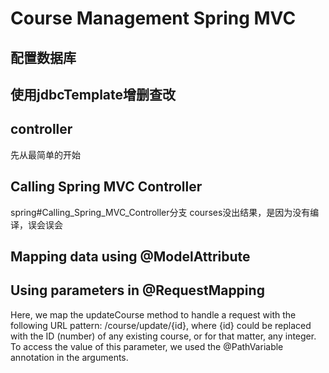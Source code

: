 # Course Management Spring MVC
## 配置数据库
## 使用jdbcTemplate增删查改
## controller
先从最简单的开始
## Calling Spring MVC Controller
spring#Calling_Spring_MVC_Controller分支 courses没出结果，是因为没有编译，误会误会
## Mapping data using @ModelAttribute
## Using parameters in @RequestMapping
Here, we map the updateCourse method to handle a request with the following URL pattern: /course/update/{id}, where {id} could be replaced with the ID (number) of any existing course, or for that matter, any integer. To access the value of this parameter, we used the @PathVariable annotation in the arguments.